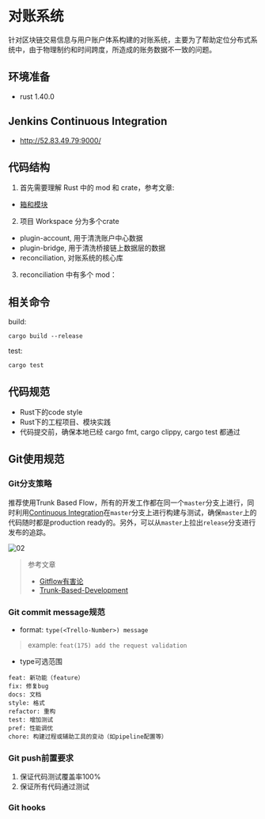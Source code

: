# 对账系统
针对区块链交易信息与用户账户体系构建的对账系统，主要为了帮助定位分布式系统中，由于物理制约和时间跨度，所造成的账务数据不一致的问题。
## 环境准备
- rust 1.40.0
## Jenkins Continuous Integration
- http://52.83.49.79:9000/

## 代码结构
1. 首先需要理解 Rust 中的 mod 和 crate，参考文章:
- [箱和模块](https://doc.yonyoucloud.com/doc/wiki/project/rust/creates-and-modules.html)
2. 项目 Workspace 分为多个crate
- plugin-account, 用于清洗账户中心数据
- plugin-bridge, 用于清洗桥接链上数据层的数据
- reconciliation, 对账系统的核心库
3. reconciliation 中有多个 mod：

## 相关命令
build:
```
cargo build --release
```

test:
```
cargo test
```

## 代码规范
- Rust下的code style
- Rust下的工程项目、模块实践
- 代码提交前，确保本地已经 cargo fmt, cargo clippy, cargo test 都通过

## Git使用规范

### Git分支策略

推荐使用Trunk Based Flow，所有的开发工作都在同一个`master`分支上进行，同时利用[Continuous Integration](http://www.martinfowler.com/articles/continuousIntegration.html)在`master`分支上进行构建与测试，确保`master`上的代码随时都是production ready的。另外，可以从`master`上拉出`release`分支进行发布的追踪。

![02](http://insights.thoughtworkers.org/wp-content/uploads/2016/02/02.jpg)

> 参考文章
>
> - [Gitflow有害论](http://insights.thoughtworkers.org/gitflow-consider-harmful/)
> - [Trunk-Based-Development](http://paulhammant.com/2013/04/05/what-is-trunk-based-development/)

### Git commit message规范

- format: `type(<Trello-Number>) message`
> example: `feat(175) add the request validation`

- type可选范围

```
feat: 新功能（feature）
fix: 修复bug
docs: 文档
style: 格式
refactor: 重构
test: 增加测试
pref: 性能调优
chore: 构建过程或辅助工具的变动（如pipeline配置等）
```

### Git push前置要求
1. 保证代码测试覆盖率100%
2. 保证所有代码通过测试

### Git hooks